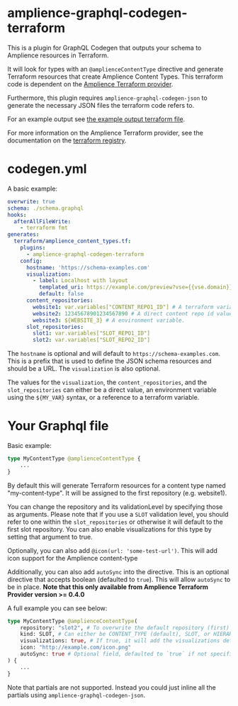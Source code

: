 # amplience-graphql-codegen-terraform

This is a plugin for GraphQL Codegen that outputs your schema to Amplience resources in Terraform.

It will look for types with an `@amplienceContentType` directive and generate Terraform resources that create Amplience Content Types.
This terraform code is dependent on the [Amplience Terraform provider](https://registry.terraform.io/providers/labd/amplience/latest).

Furthermore, this plugin requires `amplience-graphql-codegen-json` to generate the necessary JSON files the terraform code refers to.

For an example output see [the example output terraform file](examples/output/example.tf).

For more information on the Amplience Terraform provider, see the documentation on the [terraform registry](https://registry.terraform.io/providers/labd/amplience/latest/docs).

# codegen.yml

A basic example:

```yml
overwrite: true
schema: ./schema.graphql
hooks:
  afterAllFileWrite:
    - terraform fmt
generates:
  terraform/amplience_content_types.tf:
    plugins:
      - amplience-graphql-codegen-terraform
    config:
      hostname: 'https://schema-examples.com'
      visualization:
        - label: Localhost with layout
          templated_uri: https://example.com/preview?vse={{vse.domain}}&content={{content.sys.id}}
          default: false
      content_repositories:
        website1: var.variables["CONTENT_REPO1_ID"] # A terraform variable.
        website2: 12345678901234567890 # A direct content repo id value.
        website3: ${WEBSITE_3} # A environment variable.
      slot_repositories:
        slot1: var.variables["SLOT_REPO1_ID"]
        slot2: var.variables["SLOT_REPO2_ID"]
```

The `hostname` is optional and will default to `https://schema-examples.com`.
This is a prefix that is used to define the JSON schema resources and should be a URL.
The `visualization` is also optional.

The values for the `visualization`, the `content_repositories`, and the `slot_repositories` can either be a direct value,
an environment variable using the `${MY_VAR}` syntax, or a reference to a terraform variable.

# Your Graphql file

Basic example:

```graphql
type MyContentType @amplienceContentType {
    ...
}
```

By default this will generate Terraform resources for a content type named "my-content-type".
It will be assigned to the first repository (e.g. website1).

You can change the repository and its validationLevel by specifying those as arguments.
Please note that if you use a `SLOT` validation level, you should refer to one within the `slot_repositories` or otherwise it will default to the first slot repository.
You can also enable visualizations for this type by setting that argument to true.

Optionally, you can also add `@icon(url: 'some-test-url')`. This will add icon support for the Amplience content-type

Additionally, you can also add `autoSync` into the directive. This is an optional directive that accepts boolean (defaulted to `true`). This will allow `autoSync` to be in place. 
**Note that this only available from Amplience Terraform Provider version >= 0.4.0**

A full example you can see below:

```graphql
type MyContentType @amplienceContentType(
    repository: "slot2", # To overwrite the default repository (first)
    kind: SLOT, # Can either be CONTENT_TYPE (default), SLOT, or HIERARCHY
    visualizations: true, # If true, it will add the visualizations defined in the codegen.yml
    icon: "http://example.com/icon.png"
    autoSync: true # Optional field, defaulted to `true` if not specified, and it will allow content-type to be sync-ed automatically
) {
    ...
}
```

Note that partials are not supported.
Instead you could just inline all the partials using `amplience-graphql-codegen-json`.
